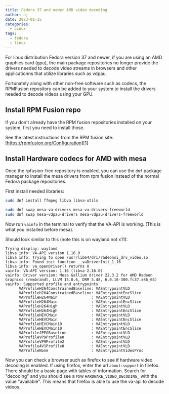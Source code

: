 ```yaml
---
title: Fedora 37 and newer AMD video decoding
author: aj
date: 2023-01-15
categories:
  - Linux
tags:
  - fedora
  - linux
---
```


For linux distribution Fedora version 37 and newer, if you are using an AMD graphics card (gpu), the main package repositories no longer provide the drivers needed to decode video streams in browsers and other applicationns that utilize libraries such as vdpau.

Fortunately along with other non-free software such as codecs, the RPMFusion repository can be added to your system to install the drivers needed to decode videos using your GPU.

## Install RPM Fusion repo

If you don't already have the RPM fusion repositories installed on your system, first you need to install those.

See the latest instructions from the RPM fusion site: [https://rpmfusion.org/Configuration][1]

## Install Hardware codecs for AMD with mesa

Once the rpfusion-free repository is enabled, you can use the `dnf` package manager to install the mesa drivers from rpm fusion instead of the normal Fedora package repositories.

First install needed libraries:

```sh
sudo dnf install ffmpeg libva libva-utils
```

```sh
sudo dnf swap mesa-va-drivers mesa-va-drivers-freeworld
sudo dnf swap mesa-vdpau-drivers mesa-vdpau-drivers-freeworld
```

Now run `vainfo` in the terminal to verify that the VA-API is working. (This is what you installed before mesa).

Should look similar to this (note this is on wayland not x11):

```
Trying display: wayland
libva info: VA-API version 1.16.0
libva info: Trying to open /usr/lib64/dri/radeonsi_drv_video.so
libva info: Found init function __vaDriverInit_1_16
libva info: va_openDriver() returns 0
vainfo: VA-API version: 1.16 (libva 2.16.0)
vainfo: Driver version: Mesa Gallium driver 22.3.2 for AMD Radeon Graphics (rembrandt, LLVM 15.0.6, DRM 3.48, 6.0.16-300.fc37.x86_64)
vainfo: Supported profile and entrypoints
      VAProfileH264ConstrainedBaseline:	VAEntrypointVLD
      VAProfileH264ConstrainedBaseline:	VAEntrypointEncSlice
      VAProfileH264Main               :	VAEntrypointVLD
      VAProfileH264Main               :	VAEntrypointEncSlice
      VAProfileH264High               :	VAEntrypointVLD
      VAProfileH264High               :	VAEntrypointEncSlice
      VAProfileHEVCMain               :	VAEntrypointVLD
      VAProfileHEVCMain               :	VAEntrypointEncSlice
      VAProfileHEVCMain10             :	VAEntrypointVLD
      VAProfileHEVCMain10             :	VAEntrypointEncSlice
      VAProfileJPEGBaseline           :	VAEntrypointVLD
      VAProfileVP9Profile0            :	VAEntrypointVLD
      VAProfileVP9Profile2            :	VAEntrypointVLD
      VAProfileAV1Profile0            :	VAEntrypointVLD
      VAProfileNone                   :	VAEntrypointVideoProc
```

Now you can check a browser such as firefox to see if hardware video decoding is enabled. If using firefox, enter the url `about:support` in firefox. There should be a basic page with tables of information. Search for "decoding" and you should see a row `HARDWARE_VIDEO_DECODING_` with the value "available". This means that firefox is able to use the va-api to decode videos.

 [1]: https://rpmfusion.org/Configuration
